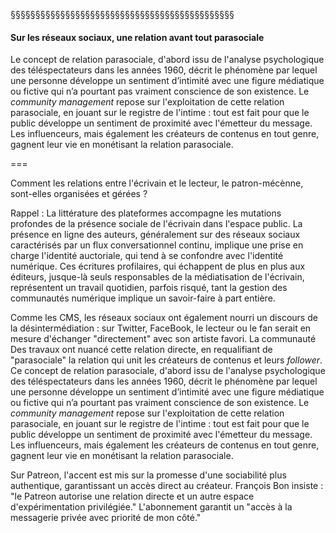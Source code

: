 §§§§§§§§§§§§§§§§§§§§§§§§§§§§§§§§§§§§§§§§§§§§§

#### Sur les réseaux sociaux, une relation avant tout parasociale

Le concept de relation parasociale, d'abord issu de l'analyse psychologique des téléspectateurs dans les années 1960, décrit le phénomène par lequel une personne développe un sentiment d’intimité avec une figure médiatique ou fictive qui n’a pourtant pas vraiment conscience de son existence. Le _community management_ repose sur l'exploitation de cette relation parasociale, en jouant sur le registre de l'intime : tout est fait pour que le public développe un sentiment de proximité avec l'émetteur du message. Les influenceurs, mais également les créateurs de contenus en tout genre, gagnent leur vie en monétisant la relation parasociale. 

<!-- .element: style="font-size:1.7rem; text-align:justify" -->


===

Comment les relations entre l'écrivain et le lecteur, le patron-mécènne, sont-elles organisées et gérées ? 

Rappel : La littérature des plateformes accompagne les mutations profondes de la présence sociale de l'écrivain dans l'espace public. La présence en ligne des auteurs, généralement sur des réseaux sociaux caractérisés par un flux conversationnel continu, implique une prise en charge l'identité auctoriale, qui tend à se confondre avec l'identité numérique. Ces écritures profilaires, qui échappent de plus en plus aux éditeurs, jusque-là seuls responsables de la médiatisation de l'écrivain, représentent un travail quotidien, parfois risqué, tant la gestion des communautés numérique implique un savoir-faire à part entière.

Comme les CMS, les réseaux sociaux ont également nourri un discours de la désintermédiation : sur Twitter, FaceBook, le lecteur ou le fan serait en mesure d'échanger "directement" avec son artiste favori. La communauté Des travaux ont nuancé cette relation directe, en requalifiant de "parasociale" la relation qui unit les créateurs de contenus et leurs *follower*. Ce concept de relation parasociale, d'abord issu de l'analyse psychologique des téléspectateurs dans les années 1960, décrit le phénomène par lequel une personne développe un sentiment d’intimité avec une figure médiatique ou fictive qui n’a pourtant pas vraiment conscience de son existence. Le _community management_ repose sur l'exploitation de cette relation parasociale, en jouant sur le registre de l'intime : tout est fait pour que le public développe un sentiment de proximité avec l'émetteur du message. Les influenceurs, mais également les créateurs de contenus en tout genre, gagnent leur vie en monétisant la relation parasociale. 

Sur Patreon, l'accent est mis sur la promesse d'une sociabilité plus authentique, garantissant un accès direct au créateur. François Bon insiste : "le Patreon autorise une relation directe et un autre espace d'expérimentation privilégiée." L'abonnement garantit un "accès à la messagerie privée avec priorité de mon côté." 
